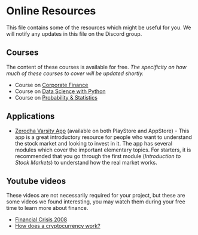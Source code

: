 # Online Resources

This file contains some of the resources which might be useful for you. We will notify any updates in this file on the Discord group.

## Courses
The content of these courses is available for free. *The specificity on how much of these courses to cover will be updated shortly.*

* Course on [Corporate Finance](https://www.coursera.org/learn/corporate-finance-essentials)
* Course on [Data Science with Python](https://www.coursera.org/learn/python-data-analysis)
* Course on [Probability & Statistics](https://www.coursera.org/learn/probability-theory-statistics)

## Applications
* [Zerodha Varsity App](https://zerodha.com/varsity/) (available on both PlayStore and AppStore) - This app is a great introductory resource for people who want to understand the stock market and looking to invest in it. The app has several modules which cover the important elementary topics. For starters, it is recommended that you go through the first module (*Introduction to Stock Markets*) to understand how the real market works.

## Youtube videos
These videos are not necessarily required for your project, but these are some videos we found interesting, you may watch them during your free time to learn more about finance.

* [Financial Crisis 2008](https://youtu.be/N9YLta5Tr2A)
* [How does a cryptocurrency work?](https://youtu.be/bBC-nXj3Ng4)